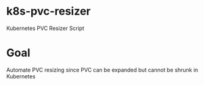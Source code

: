 # k8s-pvc-resizer
Kubernetes PVC Resizer Script
# Goal
Automate PVC resizing since PVC can be expanded but cannot be shrunk in Kubernetes
